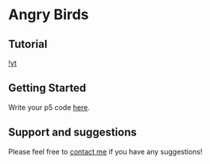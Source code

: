 # Angry Birds

## Tutorial
[!yt](https://www.youtube.com/watch?v=TDQzoe9nslY)

## Getting Started
Write your p5 code [here](#~/frontend/pages/HomePage/index.js).

## Support and suggestions
Please feel free to [contact me](https://gokoji.com/profile/jones) if you have any suggestions!   